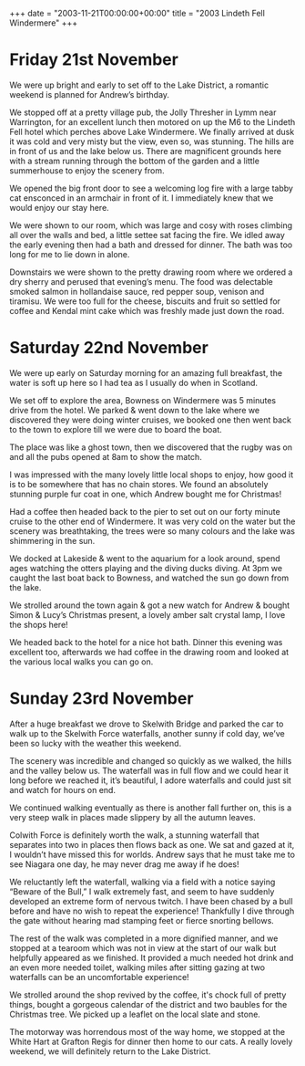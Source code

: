 +++
date = "2003-11-21T00:00:00+00:00"
title = "2003 Lindeth Fell Windermere"
+++

Friday 21st November
=
We were up bright and early to set off to the Lake District, a romantic weekend is planned for Andrew’s birthday.

We stopped off at a pretty village pub, the Jolly Thresher in Lymm near Warrington, for an excellent lunch then motored on up the M6 to the Lindeth Fell hotel which perches above Lake Windermere. We finally arrived at dusk it was cold and very misty but the view, even so, was stunning. The hills are in front of us and the lake below us. There are magnificent grounds here with a stream running through the bottom of the garden and a little summerhouse to enjoy the scenery from.

We opened the big front door to see a welcoming log fire with a large tabby cat ensconced in an armchair in front of it. I immediately knew that we would enjoy our stay here.

We were shown to our room, which was large and cosy with roses climbing all over the walls and bed, a little settee sat facing the fire. We idled away the early evening then had a bath and dressed for dinner. The bath was too long for me to lie down in alone.

Downstairs we were shown to the pretty drawing room where we ordered a dry sherry and perused that evening’s menu. The food was delectable smoked salmon in hollandaise sauce, red pepper soup, venison and tiramisu. We were too full for the cheese, biscuits and fruit so settled for coffee and Kendal mint cake which was freshly made just down the road.

Saturday 22nd November
=
We were up early on Saturday morning for an amazing full breakfast, the water is soft up here so I had tea as I usually do when in Scotland.

We set off to explore the area, Bowness on Windermere was 5 minutes drive from the hotel. We parked & went down to the lake where we discovered they were doing winter cruises, we booked one then went back to the town to explore till we were due to board the boat.

The place was like a ghost town, then we discovered that the rugby was on and all the pubs opened at 8am to show the match.

I was impressed with the many lovely little local shops to enjoy, how good it is to be somewhere that has no chain stores. We found an absolutely stunning purple fur coat in one, which Andrew bought me for Christmas!

Had a coffee then headed back to the pier to set out on our forty minute cruise to the other end of Windermere. It was very cold on the water but the scenery was breathtaking, the trees were so many colours and the lake was shimmering in the sun.

We docked at Lakeside & went to the aquarium for a look around, spend ages watching the otters playing and the diving ducks diving. At 3pm we caught the last boat back to Bowness, and watched the sun go down from the lake.

We strolled around the town again & got a new watch for Andrew & bought Simon & Lucy’s Christmas present, a lovely amber salt crystal lamp, I love the shops here!

We headed back to the hotel for a nice hot bath. Dinner this evening was excellent too, afterwards we had coffee in the drawing room and looked at the various local walks you can go on.

Sunday 23rd November
=
After a huge breakfast we drove to Skelwith Bridge and parked the car to walk up to the Skelwith Force waterfalls, another sunny if cold day, we’ve been so lucky with the weather this weekend.

The scenery was incredible and changed so quickly as we walked, the hills and the valley below us. The waterfall was in full flow and we could hear it long before we reached it, it’s beautiful, I adore waterfalls and could just sit and watch for hours on end.

We continued walking eventually as there is another fall further on, this is a very steep walk in places made slippery by all the autumn leaves.

Colwith Force is definitely worth the walk, a stunning waterfall that separates into two in places then flows back as one. We sat and gazed at it, I wouldn’t have missed this for worlds. Andrew says that he must take me to see Niagara one day, he may never drag me away if he does!

We reluctantly left the waterfall, walking via a field with a notice saying “Beware of the Bull,” I walk extremely fast, and seem to have suddenly developed an extreme form of nervous twitch. I have been chased by a bull before and have no wish to repeat the experience! Thankfully I dive through the gate without hearing mad stamping feet or fierce snorting bellows.

The rest of the walk was completed in a more dignified manner, and we stopped at a tearoom which was not in view at the start of our walk but helpfully appeared as we finished. It provided a much needed hot drink and an even more needed toilet, walking miles after sitting gazing at two waterfalls can be an uncomfortable experience!

We strolled around the shop revived by the coffee, it's chock full of pretty things, bought a gorgeous calendar of the district and two baubles for the Christmas tree. We picked up a leaflet on the local slate and stone.

The motorway was horrendous most of the way home, we stopped at the White Hart at Grafton Regis for dinner then home to our cats. A really lovely weekend, we will definitely return to the Lake District.
